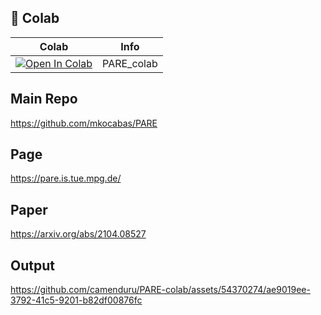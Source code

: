 
## 🦒 Colab

| Colab | Info
| --- | --- |
[![Open In Colab](https://colab.research.google.com/assets/colab-badge.svg)](https://colab.research.google.com/github/camenduru/PARE-colab/blob/main/PARE_colab.ipynb) | PARE_colab

## Main Repo
https://github.com/mkocabas/PARE

## Page
https://pare.is.tue.mpg.de/

## Paper
https://arxiv.org/abs/2104.08527

## Output

https://github.com/camenduru/PARE-colab/assets/54370274/ae9019ee-3792-41c5-9201-b82df00876fc
